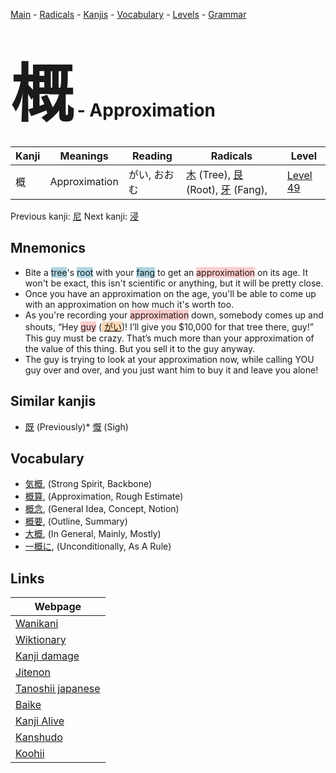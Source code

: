 <style> bigfont {font-size: 100px}</style>
[Main](../README.md) -
[Radicals](../radicals.md) -
[Kanjis](../kanjis.md) -
[Vocabulary](../vocabulary.md) -
[Levels](../levels.md) -
[Grammar](../grammar.md)
# <bigfont> 概</bigfont> - Approximation 

| Kanji | Meanings | Reading | Radicals | Level |
| --- | --- | --- | --- | --- |
| 概 | Approximation | がい, おおむ | [木](../radicals/木.md) (Tree), [艮](../radicals/艮.md) (Root), [牙](../radicals/牙.md) (Fang),  | [Level 49](../levels/wk_level49.md) |

Previous kanji: [尼](尼.md) Next kanji: [浸](浸.md) 

## Mnemonics
 * Bite a <span style="background-color:#ADD8E6"> tree</span>'s <span style="background-color:#ADD8E6"> root</span> with your <span style="background-color:#ADD8E6"> fang</span> to get an <span style="background-color:#ffcccb"> approximation</span> on its age. It won't be exact, this isn't scientific or anything, but it will be pretty close.
* Once you have an approximation on the age, you'll be able to come up with an approximation on how much it's worth too.
* As you're recording your <span style="background-color:#ffcccb"> approximation</span> down,  somebody comes up and shouts, “Hey <span style="background-color:#ffcccb"> guy</span> (<span style="background-color:#fed8b1"> [がい](https://jisho.org/search/がい)</span>)! I’ll give you $10,000 for that tree there, guy!” This guy must be crazy. That’s much more than your approximation of the value of this thing. But you sell it to the guy anyway.
* The guy is trying to look at your approximation now, while calling YOU guy over and over, and you just want him to buy it and leave you alone!


## Similar kanjis
 * [既](既.md) (Previously)* [慨](慨.md) (Sigh)


## Vocabulary
 * [気概](../vocabulary/概.md), (Strong Spirit, Backbone)
* [概算](../vocabulary/概.md), (Approximation, Rough Estimate)
* [概念](../vocabulary/概.md), (General Idea, Concept, Notion)
* [概要](../vocabulary/概.md), (Outline, Summary)
* [大概](../vocabulary/概.md), (In General, Mainly, Mostly)
* [一概に](../vocabulary/概.md), (Unconditionally, As A Rule)



## Links 

| Webpage |
| --- |
| [Wanikani          ](https://www.wanikani.com/kanji/概) |
| [Wiktionary        ](https://en.wiktionary.org/wiki/概) |
| [Kanji damage      ](http://www.kanjidamage.com/kanji/search?utf8=✓&q=概) |
| [Jitenon           ](https://jitenon.com/kanji/概) |
| [Tanoshii japanese ](https://www.tanoshiijapanese.com/dictionary/kanji.cfm?k=概) |
| [Baike             ](https://baike.baidu.com/item/概) |
| [Kanji Alive       ](https://app.kanjialive.com/概) |
| [Kanshudo          ](https://www.kanshudo.com/searchmn?q=概) |
| [Koohii            ](https://kanji.koohii.com/study/kanji/概) |
